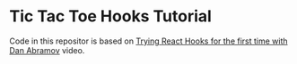 # Tic Tac Toe Hooks Tutorial

Code in this repositor is based on
[Trying React Hooks for the first time with Dan Abramov](https://www.youtube.com/watch?v=G-aO5hzo1aw)
video.
